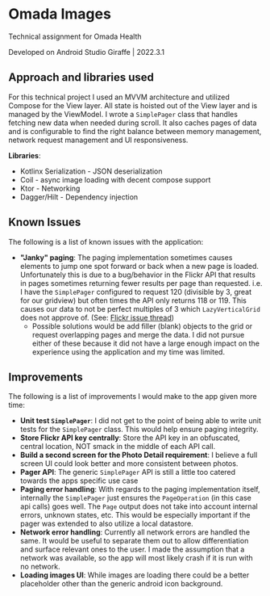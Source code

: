# Omada Images
Technical assignment for Omada Health

Developed on Android Studio Giraffe | 2022.3.1

## Approach and libraries used
For this technical project I used an MVVM architecture and utilized Compose for the View layer. All
state is hoisted out of the View layer and is managed by the ViewModel. I wrote a `SimplePager` class
that handles fetching new data when needed during scroll. It also caches pages of data and is 
configurable to find the right balance between memory management, network request management and UI 
responsiveness.

**Libraries**:
- Kotlinx Serialization - JSON deserialization
- Coil - async image loading with decent compose support
- Ktor - Networking
- Dagger/Hilt - Dependency injection

## Known Issues
The following is a list of known issues with the application:

- **"Janky" paging**: The paging implementation sometimes causes elements to jump one spot forward or 
back when a new page is loaded. Unfortunately this is due to a bug/behavior in the Flickr API that 
results in pages sometimes returning fewer results per page than requested. i.e. I have the 
`SimplePager` configured to request 120 (divisible by 3, great for our gridview) but often times the 
API only returns 118 or 119. This causes our data to not be perfect multiples of 3 which 
`LazyVerticalGrid` does not approve of. (See: [Flickr issue thread](https://www.flickr.com/groups/51035612836@N01/discuss/72157666364892360/))
  - Possible solutions would be add filler (blank) objects to the grid or request overlapping pages
and merge the data. I did not pursue either of these because it did not have a large enough impact 
on the experience using the application and my time was limited.

## Improvements
The following is a list of improvements I would make to the app given more time:

- **Unit test `SimplePager`**: I did not get to the point of being able to write unit tests for the 
`SimplePager` class. This would help ensure paging integrity.
- **Store Flickr API key centrally**: Store the API key in an obfuscated, central location, NOT smack 
in the middle of each API call.
- **Build a second screen for the Photo Detail requirement**: I believe a full screen UI could look 
better and more consistent between photos.
- **Pager API**: The generic `SimplePager` API is still a little too catered towards the apps 
specific use case
- **Paging error handling**: With regards to the paging implementation itself, internally the 
`SimplePager` just ensures the `PageOperation` (in this case api calls) goes well. The `Page` output 
does not take into account internal errors, unknown states, etc. This would be especially important 
if the pager was extended to also utilize a local datastore.
- **Network error handling**: Currently all network errors are handled the same. It would be useful
to separate them out to allow differentiation and surface relevant ones to the user. I made the 
assumption that a network was available, so the app will most likely crash if it is run with no 
network.
- **Loading images UI**: While images are loading there could be a better placeholder other than the 
generic android icon background.